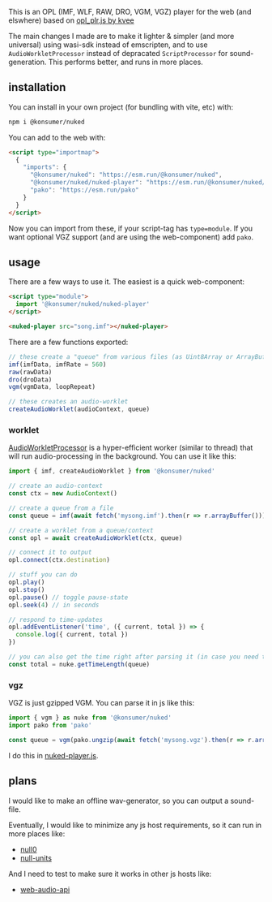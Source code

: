 This is an OPL (IMF, WLF, RAW, DRO, VGM, VGZ) player for the web (and elswhere) based on [opl_plr.js by kvee](http://software.kvee.cz/)

The main changes I made are to make it lighter & simpler (and more universal) using wasi-sdk instead of emscripten, and to use `AudioWorkletProcessor` instead of depracated `ScriptProcessor` for sound-generation. This performs better, and runs in more places.

## installation

You can install in your own project (for bundling with vite, etc) with:

```sh
npm i @konsumer/nuked
```

You can add to the web with:

```html
<script type="importmap">
  {
    "imports": {
      "@konsumer/nuked": "https://esm.run/@konsumer/nuked",
      "@konsumer/nuked/nuked-player": "https://esm.run/@konsumer/nuked/nuked-player",
      "pako": "https://esm.run/pako"
    }
  }
</script>
```

Now you can import from these, if your script-tag has `type=module`. If you want optional VGZ support (and are using the web-component) add `pako`. 

## usage

There are a few ways to use it. The easiest is a quick web-component:

```html
<script type="module">
  import '@konsumer/nuked/nuked-player'
</script>

<nuked-player src="song.imf"></nuked-player>
```

There are a few functions exported:


```js
// these create a "queue" from various files (as Uint8Array or ArrayBuffer, or whatever)
imf(imfData, imfRate = 560)
raw(rawData)
dro(droData)
vgm(vgmData, loopRepeat)

// these creates an audio-worklet
createAudioWorklet(audioContext, queue)
```

### worklet

[AudioWorkletProcessor](https://developer.mozilla.org/en-US/docs/Web/API/AudioWorkletProcessor) is a hyper-efficient worker (similar to thread) that will run audio-processing in the background. You can use it like this:

```js
import { imf, createAudioWorklet } from '@konsumer/nuked'

// create an audio-context
const ctx = new AudioContext()

// create a queue from a file
const queue = imf(await fetch('mysong.imf').then(r => r.arrayBuffer()))

// create a worklet from a queue/context
const opl = await createAudioWorklet(ctx, queue)

// connect it to output
opl.connect(ctx.destination)

// stuff you can do
opl.play()
opl.stop()
opl.pause() // toggle pause-state
opl.seek(4) // in seconds

// respond to time-updates
opl.addEventListener('time', ({ current, total }) => {
  console.log({ current, total })
})

// you can also get the time right after parsing it (in case you need time, but can't play it through audio-context)
const total = nuke.getTimeLength(queue)

```


### vgz


VGZ is just gzipped VGM. You can parse it in js like this:

```js
import { vgm } as nuke from '@konsumer/nuked'
import pako from 'pako'

const queue = vgm(pako.ungzip(await fetch('mysong.vgz').then(r => r.arrayBuffer())))
```

I do this in [nuked-player.js](docs/nuked-player.js).


## plans


I would like to make an offline wav-generator, so you can output a sound-file.

Eventually, I would like to minimize any js host requirements, so it can run in more places like:

- [null0](https://github.com/notnullgames/null0)
- [null-units](https://github.com/konsumer/null-units)

And I need to test to make sure it works in other js hosts like:

- [web-audio-api](https://github.com/ircam-ismm/node-web-audio-api)


